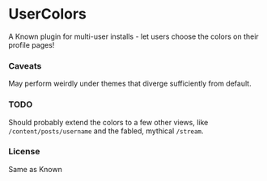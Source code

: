 # UserColors
A Known plugin for multi-user installs - let users choose the colors on their profile pages!

### Caveats
May perform weirdly under themes that diverge sufficiently from default.

### TODO
Should probably extend the colors to a few other views, like `/content/posts/username` and the fabled, mythical `/stream`.

### License
Same as Known
